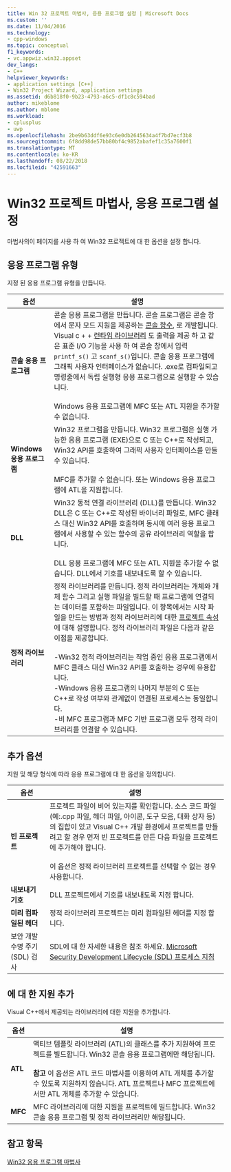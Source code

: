 ```yaml
---
title: Win 32 프로젝트 마법사, 응용 프로그램 설정 | Microsoft Docs
ms.custom: ''
ms.date: 11/04/2016
ms.technology:
- cpp-windows
ms.topic: conceptual
f1_keywords:
- vc.appwiz.win32.appset
dev_langs:
- C++
helpviewer_keywords:
- application settings [C++]
- Win32 Project Wizard, application settings
ms.assetid: d6b818f0-9b23-4793-a6c5-df1c8c594bad
author: mikeblome
ms.author: mblome
ms.workload:
- cplusplus
- uwp
ms.openlocfilehash: 2be9b63ddf6e93c6e0db2645634a4f7bd7ecf3b8
ms.sourcegitcommit: 6f8dd98de57bb80bf4c9852abafef1c35a7600f1
ms.translationtype: MT
ms.contentlocale: ko-KR
ms.lasthandoff: 08/22/2018
ms.locfileid: "42591663"
---
```

# <a name="application-settings-win-32-project-wizard"></a>Win32 프로젝트 마법사, 응용 프로그램 설정

마법사의이 페이지를 사용 하 여 Win32 프로젝트에 대 한 옵션을 설정 합니다.

## <a name="application-type"></a>응용 프로그램 유형

지정 된 응용 프로그램 유형을 만듭니다.

|옵션|설명|
|------------|-----------------|
|**콘솔 응용 프로그램**|콘솔 응용 프로그램을 만듭니다. 콘솔 프로그램은 콘솔 창에서 문자 모드 지원을 제공하는 [콘솔 함수](https://msdn.microsoft.com/library/ms813137.aspx), 로 개발됩니다. Visual c + + [런타임 라이브러리](../c-runtime-library/c-run-time-library-reference.md) 도 출력을 제공 하 고 같은 표준 I/O 기능을 사용 하 여 콘솔 창에서 입력 `printf_s()` 고 `scanf_s()`입니다. 콘솔 응용 프로그램에 그래픽 사용자 인터페이스가 없습니다. .exe로 컴파일되고 명령줄에서 독립 실행형 응용 프로그램으로 실행할 수 있습니다.<br /><br /> Windows 응용 프로그램에 MFC 또는 ATL 지원을 추가할 수 없습니다.|
|**Windows 응용 프로그램**|Win32 프로그램을 만듭니다. Win32 프로그램은 실행 가능한 응용 프로그램 (EXE)으로 C 또는 C++로 작성되고, Win32 API를 호출하여 그래픽 사용자 인터페이스를 만들 수 있습니다.<br /><br /> MFC를 추가할 수 없습니다. 또는 Windows 응용 프로그램에 ATL을 지원합니다.|
|**DLL**|Win32 동적 연결 라이브러리 (DLL)를 만듭니다. Win32 DLL은 C 또는 C++로 작성된 바이너리 파일로, MFC 클래스 대신 Win32 API를 호출하며 동시에 여러 응용 프로그램에서 사용할 수 있는 함수의 공유 라이브러리 역할을 합니다.<br /><br /> DLL 응용 프로그램에 MFC 또는 ATL 지원을 추가할 수 없습니다. DLL에서 기호를 내보내도록 할 수 있습니다.|
|**정적 라이브러리**|정적 라이브러리를 만듭니다. 정적 라이브러리는 개체와 개체 함수 그리고 실행 파일을 빌드할 때 프로그램에 연결되는 데이터를 포함하는 파일입니다. 이 항목에서는 시작 파일을 만드는 방법과 정적 라이브러리에 대한 [프로젝트 속성](../ide/property-pages-visual-cpp.md)에 대해 설명합니다.  정적 라이브러리 파일은 다음과 같은 이점을 제공합니다.<br /><br /> -Win32 정적 라이브러리는 작업 중인 응용 프로그램에서 MFC 클래스 대신 Win32 API를 호출하는 경우에 유용합니다.<br />-Windows 응용 프로그램의 나머지 부분의 C 또는 C++로 작성 여부와 관계없이 연결된 프로세스는 동일합니다.<br />-비 MFC 프로그램과 MFC 기반 프로그램 모두 정적 라이브러리를 연결할 수 있습니다.|

## <a name="additional-options"></a>추가 옵션

지원 및 해당 형식에 따라 응용 프로그램에 대 한 옵션을 정의합니다.

|옵션|설명|
|------------|-----------------|
|**빈 프로젝트**|프로젝트 파일이 비어 있는지를 확인합니다.  소스 코드 파일 (예:.cpp 파일, 헤더 파일, 아이콘, 도구 모음, 대화 상자 등)의 집합이 있고 Visual C++ 개발 환경에서 프로젝트를 만들려고 할 경우 먼저 빈 프로젝트를 만든 다음 파일을 프로젝트에 추가해야 합니다.<br /><br /> 이 옵션은 정적 라이브러리 프로젝트를 선택할 수 없는 경우 사용합니다.|
|**내보내기 기호**|DLL 프로젝트에서 기호를 내보내도록 지정 합니다.|
|**미리 컴파일된 헤더**|정적 라이브러리 프로젝트는 미리 컴파일된 헤더를 지정 합니다.|
|보안 개발 수명 주기 (SDL) 검사|SDL에 대 한 자세한 내용은 참조 하세요. [Microsoft Security Development Lifecycle (SDL) 프로세스 지침](../build/reference/sdl-enable-additional-security-checks.md)|

## <a name="add-support-for"></a>에 대 한 지원 추가

Visual C++에서 제공되는 라이브러리에 대한 지원을 추가합니다. 

|옵션|설명|
|------------|-----------------|
|**ATL**|액티브 템플릿 라이브러리 (ATL)의 클래스를 추가 지원하여 프로젝트를 빌드합니다.  Win32 콘솔 응용 프로그램에만 해당됩니다.<br /><br /> **참고** 이 옵션은 ATL 코드 마법사를 이용하여 ATL 개체를 추가할 수 있도록 지원하지 않습니다.  ATL 프로젝트나 MFC 프로젝트에서만 ATL 개체를 추가할 수 있습니다.|
|**MFC**|MFC 라이브러리에 대한 지원을 프로젝트에 빌드합니다.  Win32 콘솔 응용 프로그램 및 정적 라이브러리만 해당됩니다.||

## <a name="see-also"></a>참고 항목

[Win32 응용 프로그램 마법사](../windows/win32-application-wizard.md)  